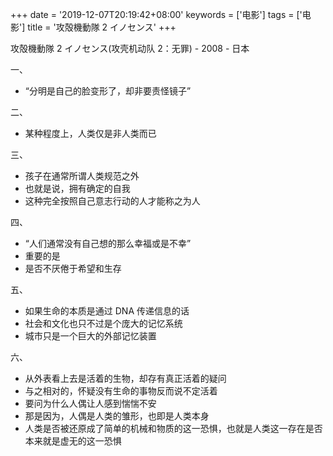 +++
date = '2019-12-07T20:19:42+08:00'
keywords = ['电影']
tags = ['电影']
title = '攻殻機動隊 2 イノセンス'
+++

攻殻機動隊 2 イノセンス(攻壳机动队 2：无罪) - 2008 - 日本

一、

- “分明是自己的脸变形了，却非要责怪镜子”

二、

- 某种程度上，人类仅是非人类而已

三、

- 孩子在通常所谓人类规范之外
- 也就是说，拥有确定的自我
- 这种完全按照自己意志行动的人才能称之为人

四、

- “人们通常没有自己想的那么幸福或是不幸”
- 重要的是
- 是否不厌倦于希望和生存

五、

- 如果生命的本质是通过 DNA 传递信息的话
- 社会和文化也只不过是个庞大的记忆系统
- 城市只是一个巨大的外部记忆装置

六、

- 从外表看上去是活着的生物，却存有真正活着的疑问
- 与之相对的，怀疑没有生命的事物反而说不定活着
- 要问为什么人偶让人感到惴惴不安
- 那是因为，人偶是人类的雏形，也即是人类本身
- 人类是否被还原成了简单的机械和物质的这一恐惧，也就是人类这一存在是否本来就是虚无的这一恐惧
